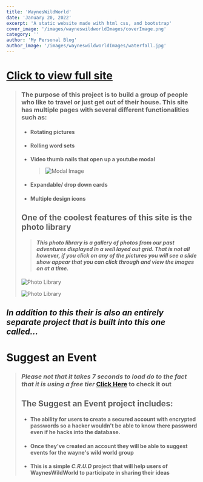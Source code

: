```yaml
---
title: 'WaynesWildWorld'
date: 'January 20, 2022'
excerpt: 'A static website made with html css, and bootstrap'
cover_image: '/images/wayneswildworldImages/coverImage.png'
category: ''
author: 'My Personal Blog'
author_image: '/images/wayneswildworldImages/waterfall.jpg'
---
```


# [<span style="text-decoration: underline; word-wrap: break-word;">Click to view full site</span>](https://wayneswildworld.com/)
> ### The purpose of this project is to build a group of people who like to travel or just get out of their house. This site has multiple pages with several different functionalities such as:
> - #### Rotating pictures
> - #### Rolling word sets
> - **Video thumb nails that open up a youtube modal**
>      > ![Modal Image](/images/wayneswildworldImages/howModalWorks.png "How The Modal Works")
> - #### Expandable/ drop down cards
> - #### Multiple design icons
> 
> ## One of the coolest features of this site is the photo library
> > #### *This photo library is a gallery of photos from our past adventures displayed in a well layed out grid. That is not all however, if you click on any of the pictures you will see a slide show appear that you can click through and view the images on at a time.*
> ![Photo Library](/images/wayneswildworldImages/photoLibrary.png "The Photo Library Page")
> 
> ![Photo Library](/images/wayneswildworldImages/photoLibrarySlides.png "How The Slides Works")


## *In addition to this their is also an entirely separate project that is built into this one called...*
# Suggest an Event
> ### *Please not that it takes 7 seconds to load do to the fact that it is using a free tier* [Click Here](https://stark-temple-82182.herokuapp.com/) to check it out
> 
> ## The Suggest an Event project includes:
> - #### The ability for users to create a secured account with encrypted passwords so a hacker wouldn't be able to know there password even if he hacks into the database. 
> - #### Once they've created an account they will be able to suggest events for the wayne's wild world group
> - #### This is a simple *C.R.U.D* project that will help users of WaynesWildWorld to participate in sharing their ideas
